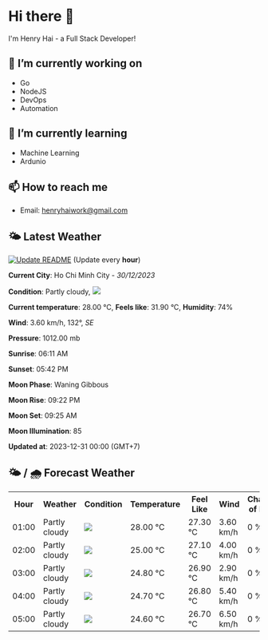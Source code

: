 # Hi there 👋

I'm Henry Hai - a Full Stack Developer!

## 🔭 I’m currently working on

- Go
- NodeJS
- DevOps
- Automation

## 🌱 I’m currently learning

- Machine Learning
- Ardunio

## 📫 How to reach me

- Email: <henryhaiwork@gmail.com>

## 🌤️ Latest Weather
[![Update README](https://github.com/henry0hai/henry0hai/actions/workflows/udpateReadme.yml/badge.svg)](https://github.com/henry0hai/henry0hai/actions/workflows/udpateReadme.yml)
(Update every **hour**)
<!-- CURRENT_WEATHER:START -->
**Current City**: Ho Chi Minh City - *30/12/2023*

**Condition**: Partly cloudy, <img src="https://cdn.weatherapi.com/weather/64x64/night/116.png"/>

**Current temperature**: 28.00 °C, **Feels like**: 31.90 °C, **Humidity**: 74%

**Wind**: 3.60 km/h, 132°, *SE*

**Pressure**: 1012.00 mb

**Sunrise**: 06:11 AM

**Sunset**: 05:42 PM

**Moon Phase**: Waning Gibbous

**Moon Rise**: 09:22 PM

**Moon Set**: 09:25 AM

**Moon Illumination**: 85

**Updated at**: 2023-12-31 00:00 (GMT+7)<!-- CURRENT_WEATHER:END -->

## 🌤️ / 🌧️ Forecast Weather
<!-- FORECAST_WEATHER:START -->
<table>
		<tr>
			<th>Hour</th>
			<th>Weather</th>
			<th>Condition</th>
			<th>Temperature</th>
			<th>Feel Like</th>
			<th>Wind</th>
			<th>Chance of Rain</th>
		</tr>
				<tr>
					<td>01:00</td>
					<td>Partly cloudy</td>
					<td><img src='https://cdn.weatherapi.com/weather/64x64/night/116.png'/></td>
					<td>28.00 °C</td>
					<td>27.30 °C</td>
					<td>3.60 km/h</td>
					<td>0 %</td>
				</tr>
				<tr>
					<td>02:00</td>
					<td>Partly cloudy</td>
					<td><img src='https://cdn.weatherapi.com/weather/64x64/night/116.png'/></td>
					<td>25.00 °C</td>
					<td>27.10 °C</td>
					<td>4.00 km/h</td>
					<td>0 %</td>
				</tr>
				<tr>
					<td>03:00</td>
					<td>Partly cloudy</td>
					<td><img src='https://cdn.weatherapi.com/weather/64x64/night/116.png'/></td>
					<td>24.80 °C</td>
					<td>26.90 °C</td>
					<td>2.90 km/h</td>
					<td>0 %</td>
				</tr>
				<tr>
					<td>04:00</td>
					<td>Partly cloudy</td>
					<td><img src='https://cdn.weatherapi.com/weather/64x64/night/116.png'/></td>
					<td>24.70 °C</td>
					<td>26.80 °C</td>
					<td>5.40 km/h</td>
					<td>0 %</td>
				</tr>
				<tr>
					<td>05:00</td>
					<td>Partly cloudy</td>
					<td><img src='https://cdn.weatherapi.com/weather/64x64/night/116.png'/></td>
					<td>24.60 °C</td>
					<td>26.70 °C</td>
					<td>6.50 km/h</td>
					<td>0 %</td>
				</tr>
</table>
<!-- FORECAST_WEATHER:END -->
